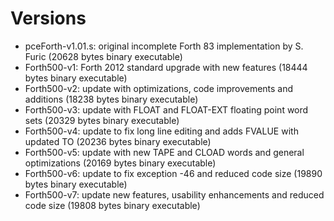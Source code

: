 # Versions

- pceForth-v1.01.s: original incomplete Forth 83 implementation by S. Furic (20628 bytes binary executable)
- Forth500-v1: Forth 2012 standard upgrade with new features (18444 bytes binary executable)
- Forth500-v2: update with optimizations, code improvements and additions (18238 bytes binary executable)
- Forth500-v3: update with FLOAT and FLOAT-EXT floating point word sets (20329 bytes binary executable)
- Forth500-v4: update to fix long line editing and adds FVALUE with updated TO (20236 bytes binary executable)
- Forth500-v5: update with new TAPE and CLOAD words and general optimizations (20169 bytes binary executable)
- Forth500-v6: update to fix exception -46 and reduced code size (19890 bytes binary executable)
- Forth500-v7: update new features, usability enhancements and reduced code size (19808 bytes binary executable)
